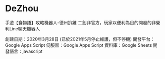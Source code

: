 # DeZhou

手遊【食物語】攻略機器人-德州扒雞
二創非官方，玩家以便利為目的開發的非營利Line聊天機器人

創建日期：2020年3月28日 (已於2021年5月停止維護，但不停機)
開發平台：Google Apps Script
伺服器：Google Apps Script
資料庫：Google Sheets
開發語言：javascript
